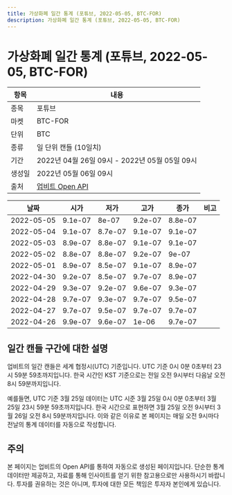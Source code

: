 ```yaml
---
title: 가상화폐 일간 통계 (포튜브, 2022-05-05, BTC-FOR)
description: 가상화폐 일간 통계 (포튜브, 2022-05-05, BTC-FOR)
---
```



가상화폐 일간 통계 (포튜브, 2022-05-05, BTC-FOR)
===

|항목|내용|
|--|--|
|종목|포튜브|
|마켓|BTC-FOR|
|단위|BTC|
|종류|일 단위 캔들 (10일치)|
|기간|2022년 04월 26일 09시 - 2022년 05월 05일 09시|
|생성일|2022년 05월 06일 09시|
|출처|[업비트 Open API](https://docs.upbit.com)|


|날짜|시가|저가|고가|종가|비고|
|--|--|--|--|--|--|
|2022-05-05|9.1e-07|8e-07|9.2e-07|8.8e-07|    |
|2022-05-04|9.1e-07|8.7e-07|9.1e-07|9.1e-07|    |
|2022-05-03|8.9e-07|8.8e-07|9.1e-07|9.1e-07|    |
|2022-05-02|8.8e-07|8.8e-07|9.2e-07|9e-07|    |
|2022-05-01|8.9e-07|8.5e-07|9.1e-07|8.9e-07|    |
|2022-04-30|9.2e-07|8.5e-07|9.7e-07|8.9e-07|    |
|2022-04-29|9.3e-07|9.2e-07|9.6e-07|9.3e-07|    |
|2022-04-28|9.7e-07|9.3e-07|9.7e-07|9.5e-07|    |
|2022-04-27|9.7e-07|9.5e-07|9.7e-07|9.7e-07|    |
|2022-04-26|9.9e-07|9.6e-07|1e-06|9.7e-07|    |


일간 캔들 구간에 대한 설명
---


업비트의 일간 캔들은 세계 협정시(UTC) 기준입니다. 
UTC 기준 0시 0분 0초부터 23시 59분 59초까지입니다. 
한국 시간인 KST 기준으로는 전일 오전 9시부터 다음날 오전 8시 59분까지입니다. 


예를들면, UTC 기준 3월 25일 데이터는 UTC 시준 3월 25일 0시 0분 0초부터 3월 25일 23시 59분 59초까지입니다. 
한국 시간으로 표현하면 3월 25일 오전 9시부터 3월 26일 오전 8시 59분까지입니다. 
이와 같은 이유로 본 페이지는 매일 오전 9시마다 전날의 통계 데이터를 자동으로 작성합니다. 


주의
---


본 페이지는 업비트의 Open API를 통하여 자동으로 생성된 페이지입니다. 
단순한 통계 데이터만 제공하고, 자료를 통해 인사이트를 얻기 위한 참고용으로만 사용하시기 바랍니다. 
투자를 권유하는 것은 아니며, 투자에 대한 모든 책임은 투자자 본인에게 있습니다. 
